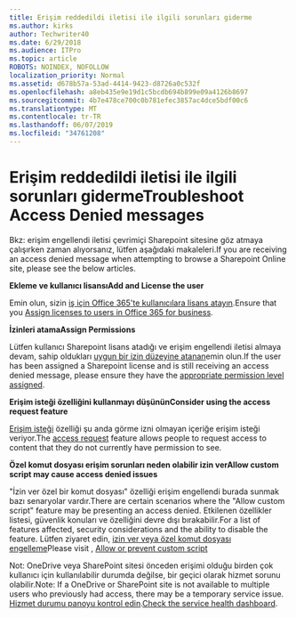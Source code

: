 ```yaml
---
title: Erişim reddedildi iletisi ile ilgili sorunları giderme
ms.author: kirks
author: Techwriter40
ms.date: 6/29/2018
ms.audience: ITPro
ms.topic: article
ROBOTS: NOINDEX, NOFOLLOW
localization_priority: Normal
ms.assetid: d678b57a-53ad-4414-9423-d8726a0c532f
ms.openlocfilehash: a8eb435e9e19d1c5bcdb694b899e09a4126b8697
ms.sourcegitcommit: 4b7e478ce700c0b781efec3857ac4dce5bdf00c6
ms.translationtype: MT
ms.contentlocale: tr-TR
ms.lasthandoff: 06/07/2019
ms.locfileid: "34761208"
---
```

# <a name="troubleshoot-access-denied-messages"></a><span data-ttu-id="f5fb7-102">Erişim reddedildi iletisi ile ilgili sorunları giderme</span><span class="sxs-lookup"><span data-stu-id="f5fb7-102">Troubleshoot Access Denied messages</span></span>

<span data-ttu-id="f5fb7-103">Bkz: erişim engellendi iletisi çevrimiçi Sharepoint sitesine göz atmaya çalışırken zaman alıyorsanız, lütfen aşağıdaki makaleleri.</span><span class="sxs-lookup"><span data-stu-id="f5fb7-103">If you are receiving an access denied message when attempting to browse a Sharepoint Online site, please see the below articles.</span></span>

<span data-ttu-id="f5fb7-104">**Ekleme ve kullanıcı lisansı**</span><span class="sxs-lookup"><span data-stu-id="f5fb7-104">**Add and License the user**</span></span>

<span data-ttu-id="f5fb7-105">Emin olun, sizin [iş için Office 365'te kullanıcılara lisans atayın](https://docs.microsoft.com/office365/admin/subscriptions-and-billing/assign-licenses-to-users?view=o365-worldwide&amp;tabs=One).</span><span class="sxs-lookup"><span data-stu-id="f5fb7-105">Ensure that you [Assign licenses to users in Office 365 for business](https://docs.microsoft.com/office365/admin/subscriptions-and-billing/assign-licenses-to-users?view=o365-worldwide&amp;tabs=One).</span></span>

<span data-ttu-id="f5fb7-106">**İzinleri atama**</span><span class="sxs-lookup"><span data-stu-id="f5fb7-106">**Assign Permissions**</span></span>

<span data-ttu-id="f5fb7-107">Lütfen kullanıcı Sharepoint lisans atadığı ve erişim engellendi iletisi almaya devam, sahip oldukları [uygun bir izin düzeyine atanan](https://docs.microsoft.com/sharepoint/understanding-permission-levels)emin olun.</span><span class="sxs-lookup"><span data-stu-id="f5fb7-107">If the user has been assigned a Sharepoint license and is still receiving an access denied message, please ensure they have the [appropriate permission level assigned](https://docs.microsoft.com/sharepoint/understanding-permission-levels).</span></span>

<span data-ttu-id="f5fb7-108">**Erişim isteği özelliğini kullanmayı düşünün**</span><span class="sxs-lookup"><span data-stu-id="f5fb7-108">**Consider using the access request feature**</span></span>

<span data-ttu-id="f5fb7-109">[Erişim isteği](https://support.office.com/article/Set-up-and-manage-access-requests-94B26E0B-2822-49D4-929A-8455698654B3) özelliği şu anda görme izni olmayan içeriğe erişim isteği veriyor.</span><span class="sxs-lookup"><span data-stu-id="f5fb7-109">The [access request](https://support.office.com/article/Set-up-and-manage-access-requests-94B26E0B-2822-49D4-929A-8455698654B3) feature allows people to request access to content that they do not currently have permission to see.</span></span> 

<span data-ttu-id="f5fb7-110">**Özel komut dosyası erişim sorunları neden olabilir izin ver**</span><span class="sxs-lookup"><span data-stu-id="f5fb7-110">**Allow custom script may cause access denied issues**</span></span>

<span data-ttu-id="f5fb7-111">"İzin ver özel bir komut dosyası" özelliği erişim engellendi burada sunmak bazı senaryolar vardır.</span><span class="sxs-lookup"><span data-stu-id="f5fb7-111">There are certain scenarios where the "Allow custom script" feature may be presenting an access denied.</span></span> <span data-ttu-id="f5fb7-112">Etkilenen özellikler listesi, güvenlik konuları ve özelliğini devre dışı bırakabilir.</span><span class="sxs-lookup"><span data-stu-id="f5fb7-112">For a list of features affected, security considerations and the ability to disable the feature.</span></span> <span data-ttu-id="f5fb7-113">Lütfen ziyaret edin, [izin ver veya özel komut dosyası engelleme](https://docs.microsoft.com/sharepoint/allow-or-prevent-custom-script)</span><span class="sxs-lookup"><span data-stu-id="f5fb7-113">Please visit , [Allow or prevent custom script](https://docs.microsoft.com/sharepoint/allow-or-prevent-custom-script)</span></span>

<span data-ttu-id="f5fb7-114">Not: OneDrive veya SharePoint sitesi önceden erişimi olduğu birden çok kullanıcı için kullanılabilir durumda değilse, bir geçici olarak hizmet sorunu olabilir.</span><span class="sxs-lookup"><span data-stu-id="f5fb7-114">Note: If a OneDrive or SharePoint site is not available to multiple users who previously had access, there may be a temporary service issue.</span></span> <span data-ttu-id="f5fb7-115">[Hizmet durumu panoyu kontrol edin](https://portal.office.com/adminportal/home#/servicehealth).</span><span class="sxs-lookup"><span data-stu-id="f5fb7-115">[Check the service health dashboard](https://portal.office.com/adminportal/home#/servicehealth).</span></span>


  

